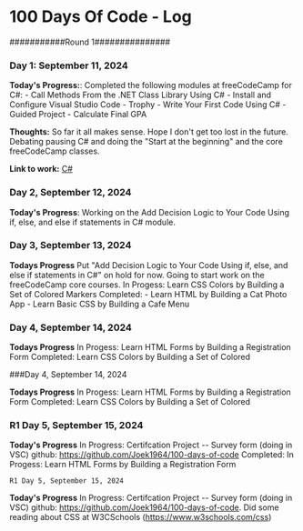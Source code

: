 # 100 Days Of Code - Log

###########Round 1###############
### Day 1: September 11, 2024

**Today's Progress:**: Completed the following modules at freeCodeCamp for C#:
                      - Call Methods From the .NET Class Library Using C#
                      - Install and Configure Visual Studio Code
                      - Trophy - Write Your First Code Using C#
                      - Guided Project - Calculate Final GPA

**Thoughts:** So far it all makes sense. Hope I don't get too lost in the future. Debating pausing C# and doing the "Start at the beginning" and the core freeCodeCamp classes.

**Link to work:** [C#](https://www.freecodecamp.org/learn/foundational-c-sharp-with-microsoft/create-and-run-simple-c-sharp-console-applications/call-methods-from-the-dot-net-class-library-using-c-sharp)

### Day 2, September 12, 2024

**Today's Progress**: Working on the Add Decision Logic to Your Code Using if, else, and else if statements in C# module.

### Day 3, September 13, 2024

**Todays Progress** Put "Add Decision Logic to Your Code Using if, else, and else if statements in C#" on hold for now. Going to start
                    work on the freeCodeCamp core courses.
                    In Progess: Learn CSS Colors by Building a Set of Colored Markers
                    Completed:
                        - Learn HTML by Building a Cat Photo App
                        - Learn Basic CSS by Building a Cafe Menu

### Day 4, September 14, 2024

**Todays Progress** In Progess: Learn HTML Forms by Building a Registration Form
                Completed: Learn CSS Colors by Building a Set of Colored 

###Day 4, September 14, 2024

**Todays Progress** In Progess: Learn HTML Forms by Building a Registration Form 
Completed: Learn CSS Colors by Building a Set of Colored

### R1 Day 5, September 15, 2024
**Today's Progress** In Progress: Certifcation Project -- Survey form (doing in VSC) github: https://github.com/Joek1964/100-days-of-code
    Completed: In Progess: Learn HTML Forms by Building a Registration Form 

    R1 Day 5, September 15, 2024
**Today's Progress** In Progress: Certifcation Project -- Survey form (doing in VSC) github: https://github.com/Joek1964/100-days-of-code. Did some reading about CSS at W3CSchools (https://www.w3schools.com/css)
